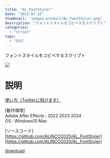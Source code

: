 ```yaml
---
title: "AL_FontStyler"
date: "2023-07-25"
thumbnail: "images-product/AL_FontStyler.png"
description: "フォントスタイルをコピペするスクリプト"
categories: 
  - "script"
tags:
  - "OSS"
---
```


フォントスタイルをコピペするスクリプト

![](/images-product/AL_FontStyler.png)

# 説明
[使い方（Twitterに飛びます）](https://x.com/ALINCO2020/status/1680557800735268865)

[動作環境]  
Adobe After Effects : 2022 2023 2024  
OS : Windows10 Mac

[ソースコード]  
[https://github.com/ALINCO2020/AL_FontStyler](https://github.com/ALINCO2020/AL_FontStyler)

[download](/files/AL_FontStyler_V1.0.zip "download")